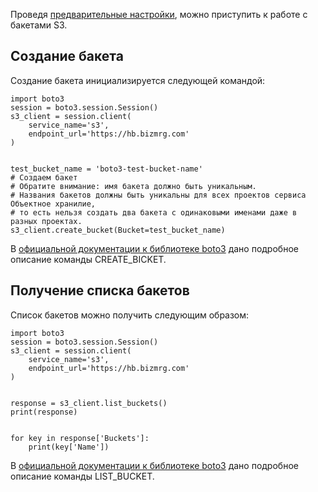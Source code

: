 Проведя [предварительные настройки](https://mcs.mail.ru/help/ru_RU/s3-python/s3-python-setup), можно приступить к работе с бакетами S3.

## Создание бакета

Создание бакета инициализируется следующей командой:

```
import boto3
session = boto3.session.Session()
s3_client = session.client(
    service_name='s3',
    endpoint_url='https://hb.bizmrg.com'
)


test_bucket_name = 'boto3-test-bucket-name'
# Создаем бакет
# Обратите внимание: имя бакета должно быть уникальным.
# Названия бакетов должны быть уникальны для всех проектов сервиса Объектное хранилие, 
# то есть нельзя создать два бакета с одинаковыми именами даже в разных проектах.
s3_client.create_bucket(Bucket=test_bucket_name)
```

В [официальной документации к библиотеке boto3](https://boto3.amazonaws.com/v1/documentation/api/latest/reference/services/s3.html?highlight=delete_objects#S3.Client.create_bucket) дано подробное описание команды CREATE_BICKET.

## Получение списка бакетов

Список бакетов можно получить следующим образом:

```
import boto3
session = boto3.session.Session()
s3_client = session.client(
    service_name='s3',
    endpoint_url='https://hb.bizmrg.com'
)


response = s3_client.list_buckets()
print(response)


for key in response['Buckets']:
    print(key['Name'])
```

В [официальной документации к библиотеке boto3](https://boto3.amazonaws.com/v1/documentation/api/latest/reference/services/s3.html?highlight=delete_objects#S3.Client.list_buckets) дано подробное описание команды LIST_BUCKET.
